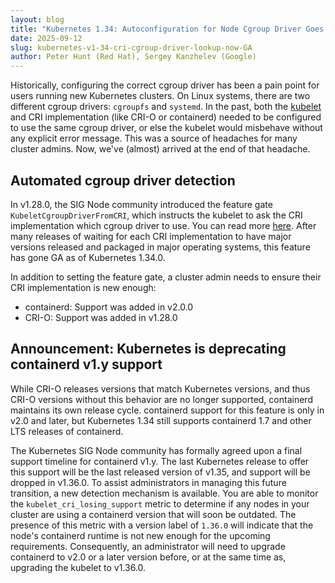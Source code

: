 ```yaml
---
layout: blog
title: "Kubernetes 1.34: Autoconfiguration for Node Cgroup Driver Goes GA"
date: 2025-09-12
slug: kubernetes-v1-34-cri-cgroup-driver-lookup-now-GA
author: Peter Hunt (Red Hat), Sergey Kanzhelev (Google)
---
```


Historically, configuring the correct cgroup driver has been a pain point for users running new
Kubernetes clusters. On Linux systems, there are two different cgroup drivers:
`cgroupfs` and `systemd`. In the past, both the [kubelet](/docs/reference/command-line-tools-reference/kubelet/)
and CRI implementation (like CRI-O or containerd) needed to be configured to use
the same cgroup driver, or else the kubelet would misbehave without any explicit
error message. This was a source of headaches for many cluster admins. Now, we've
(almost) arrived at the end of that headache.

## Automated cgroup driver detection

In v1.28.0, the SIG Node community introduced the feature gate
`KubeletCgroupDriverFromCRI`, which instructs the kubelet to ask the CRI
implementation which cgroup driver to use. You can read more [here](/blog/2024/08/21/cri-cgroup-driver-lookup-now-beta/).
After many releases of waiting for each CRI implementation to have major versions released
and packaged in major operating systems, this feature has gone GA as of Kubernetes 1.34.0.

In addition to setting the feature gate, a cluster admin needs to ensure their
CRI implementation is new enough:

- containerd: Support was added in v2.0.0
- CRI-O: Support was added in v1.28.0

## Announcement: Kubernetes is deprecating containerd v1.y support

While CRI-O releases versions that match Kubernetes versions, and thus CRI-O
versions without this behavior are no longer supported, containerd maintains its
own release cycle. containerd support for this feature is only in v2.0 and
later, but Kubernetes 1.34 still supports containerd 1.7 and other LTS releases
of containerd.

The Kubernetes SIG Node community has formally agreed upon a final support
timeline for containerd v1.y. The last Kubernetes release to offer this support
will be the last released version of v1.35, and support will be dropped in
v1.36.0. To assist administrators in managing this future transition,
a new detection mechanism is available. You are able to monitor
the `kubelet_cri_losing_support` metric to determine if any nodes in your cluster
are using a containerd version that will soon be outdated. The presence of
this metric with a version label of `1.36.0` will indicate that the node's containerd
runtime is not new enough for the upcoming requirements. Consequently, an
administrator will need to upgrade containerd to v2.0 or a later version before,
or at the same time as, upgrading the kubelet to v1.36.0.